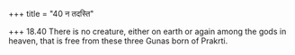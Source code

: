 +++
title = "40 न तदस्ति"

+++
18.40 There is no creature, either on earth or again among the gods in
heaven, that is free from these three Gunas born of Prakrti.
